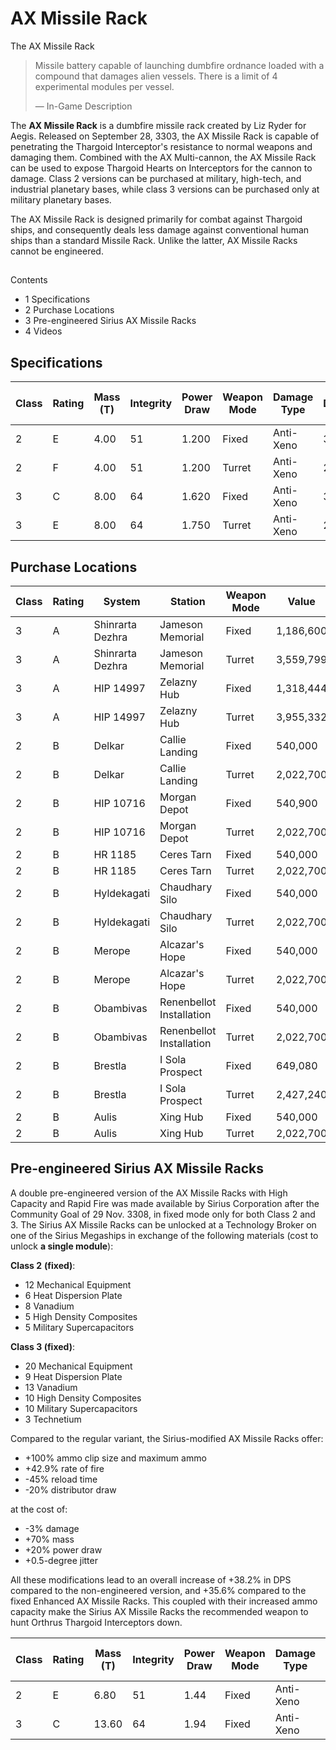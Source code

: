 # AX Missile Rack
The AX Missile Rack
 		 	 

> 
> 
> Missile battery capable of launching dumbfire ordnance loaded with a compound that damages alien vessels. There is a limit of 4 experimental modules per vessel.
> 
> 
> — In-Game Description
> 

The **AX Missile Rack** is a dumbfire missile rack created by Liz Ryder for Aegis. Released on September 28, 3303, the AX Missile Rack is capable of penetrating the Thargoid Interceptor's resistance to normal weapons and damaging them. Combined with the AX Multi-cannon, the AX Missile Rack can be used to expose Thargoid Hearts on Interceptors for the cannon to damage. Class 2 versions can be purchased at military, high-tech, and industrial planetary bases, while class 3 versions can be purchased only at military planetary bases.

The AX Missile Rack is designed primarily for combat against Thargoid ships, and consequently deals less damage against conventional human ships than a standard Missile Rack. Unlike the latter, AX Missile Racks cannot be engineered.

## 

Contents

- 1 Specifications
- 2 Purchase Locations
- 3 Pre-engineered Sirius AX Missile Racks
- 4 Videos

## Specifications

| Class | Rating | Mass<br>(T) | Integrity | Power<br>Draw | Weapon<br>Mode | Damage<br>Type | Damage | Armour<br>Piercing | ROF | DPS | Thermal<br>Load | Ammo<br>Clip Size | Ammo<br>Maximum | Shot Speed (m/s) | Maximum Range (m) | Missile<br>Type | Value<br>(CR) |
| --- | --- | --- | --- | --- | --- | --- | --- | --- | --- | --- | --- | --- | --- | --- | --- | --- | --- |
| 2 | E | 4.00 | 51 | 1.200 | Fixed | Anti-Xeno | 31.3 | 60 | 0.5 /s | 15.7 | 2.4 | 8 | 64 | 750 | 5,000 | Dumbfire | 540,900 |
| 2 | F | 4.00 | 51 | 1.200 | Turret | Anti-Xeno | 23.7 | 60 | 0.5 /s | 11.9 | 1.5 | 8 | 64 | 750 | 5,000 | Dumbfire | 2,022,700 |
| 3 | C | 8.00 | 64 | 1.620 | Fixed | Anti-Xeno | 31.3 | 60 | 0.5 /s | 15.7 | 3.6 | 12 | 128 | 750 | 5,000 | Dumbfire | 1,318,444 |
| 3 | E | 8.00 | 64 | 1.750 | Turret | Anti-Xeno | 23.7 | 60 | 0.5 /s | 11.9 | 1.9 | 12 | 128 | 750 | 5,000 | Dumbfire | 3,955,332 |

## Purchase Locations

| Class | Rating | System | Station | Weapon Mode | Value |
| --- | --- | --- | --- | --- | --- |
| 3 | A | Shinrarta Dezhra | Jameson Memorial | Fixed | 1,186,600 |
| 3 | A | Shinrarta Dezhra | Jameson Memorial | Turret | 3,559,799 |
| 3 | A | HIP 14997 | Zelazny Hub | Fixed | 1,318,444 |
| 3 | A | HIP 14997 | Zelazny Hub | Turret | 3,955,332 |
| 2 | B | Delkar | Callie Landing | Fixed | 540,000 |
| 2 | B | Delkar | Callie Landing | Turret | 2,022,700 |
| 2 | B | HIP 10716 | Morgan Depot | Fixed | 540,900 |
| 2 | B | HIP 10716 | Morgan Depot | Turret | 2,022,700 |
| 2 | B | HR 1185 | Ceres Tarn | Fixed | 540,000 |
| 2 | B | HR 1185 | Ceres Tarn | Turret | 2,022,700 |
| 2 | B | Hyldekagati | Chaudhary Silo | Fixed | 540,000 |
| 2 | B | Hyldekagati | Chaudhary Silo | Turret | 2,022,700 |
| 2 | B | Merope | Alcazar's Hope | Fixed | 540,000 |
| 2 | B | Merope | Alcazar's Hope | Turret | 2,022,700 |
| 2 | B | Obambivas | Renenbellot Installation | Fixed | 540,000 |
| 2 | B | Obambivas | Renenbellot Installation | Turret | 2,022,700 |
| 2 | B | Brestla | I Sola Prospect | Fixed | 649,080 |
| 2 | B | Brestla | I Sola Prospect | Turret | 2,427,240 |
| 2 | B | Aulis | Xing Hub | Fixed | 540,000 |
| 2 | B | Aulis | Xing Hub | Turret | 2,022,700 |

## Pre-engineered Sirius AX Missile Racks

A double pre-engineered version of the AX Missile Racks with High Capacity and Rapid Fire was made available by Sirius Corporation after the Community Goal of 29 Nov. 3308, in fixed mode only for both Class 2 and 3. The Sirius AX Missile Racks can be unlocked at a Technology Broker on one of the Sirius Megaships in exchange of the following materials (cost to unlock **a single module**):

**Class 2** **(fixed)**:

- 12 Mechanical Equipment
- 6 Heat Dispersion Plate
- 8 Vanadium
- 5 High Density Composites
- 5 Military Supercapacitors

**Class 3 (fixed)**:

- 20 Mechanical Equipment
- 9 Heat Dispersion Plate
- 13 Vanadium
- 10 High Density Composites
- 10 Military Supercapacitors
- 3 Technetium

Compared to the regular variant, the Sirius-modified AX Missile Racks offer:

- +100% ammo clip size and maximum ammo
- +42.9% rate of fire
- -45% reload time
- -20% distributor draw

at the cost of:

- -3% damage
- +70% mass
- +20% power draw
- +0.5-degree jitter

All these modifications lead to an overall increase of +38.2% in DPS compared to the non-engineered version, and +35.6% compared to the fixed Enhanced AX Missile Racks. This coupled with their increased ammo capacity make the Sirius AX Missile Racks the recommended weapon to hunt Orthrus Thargoid Interceptors down.

| Class | Rating | Mass<br>(T) | Integrity | Power<br>Draw | Weapon<br>Mode | Damage<br>Type | Damage | Armour<br>Piercing | ROF | DPS | Thermal<br>Load | Ammo<br>Clip Size | Ammo<br>Maximum | Reload time (s) | Shot Speed (m/s) | Missile<br>Type |
| --- | --- | --- | --- | --- | --- | --- | --- | --- | --- | --- | --- | --- | --- | --- | --- | --- |
| 2 | E | 6.80 | 51 | 1.44 | Fixed | Anti-Xeno | 30.4 | 60 | 0.7 /s | 21.7 | 2.4 | 16 | 128 | 2.7 | 750 | Dumbfire |
| 3 | C | 13.60 | 64 | 1.94 | Fixed | Anti-Xeno | 30.4 | 60 | 0.7 /s | 21.7 | 3.6 | 24 | 256 | 2.7 | 750 | Dumbfire |